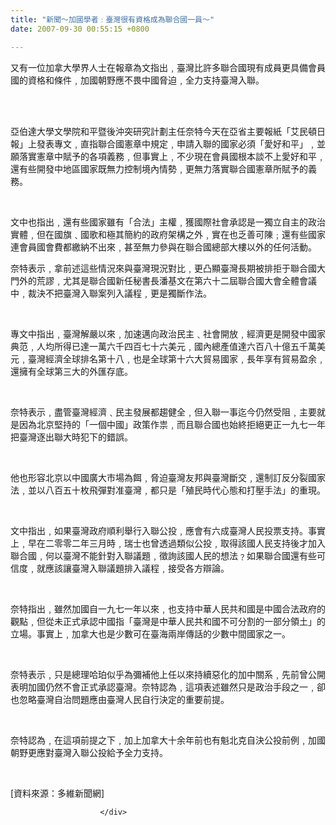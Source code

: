 ```yaml
---
title: "新聞～加國學者﹕臺灣很有資格成為聯合國一員～"
date: 2007-09-30 00:55:15 +0800

---
```


<div class="postentry">			

又有一位加拿大學界人士在報章為文指出﹐臺灣比許多聯合國現有成員更具備會員國的資格和條件﹐加國朝野應不畏中國脅迫﹐全力支持臺灣入聯。

<br />

<br />



亞伯達大學文學院和平暨後沖突研究計劃主任奈特今天在亞省主要報紙「艾民頓日報」上發表專文﹐直指聯合國憲章中規定﹐申請入聯的國家必須「愛好和平」﹐並願落實憲章中賦予的各項義務﹐但事實上﹐不少現在會員國根本談不上愛好和平﹐還有些開發中地區國家既無力控制境內情勢﹐更無力落實聯合國憲章所賦予的義務。<br />



<br />



文中也指出﹐還有些國家雖有「合法」主權﹐獲國際社會承認是一獨立自主的政治實體﹐但在國旗﹑國歌和極其簡約的政府架構之外﹐實在也乏善可陳﹔還有些國家連會員國會費都繳納不出來﹐甚至無力參與在聯合國總部大樓以外的任何活動。



奈特表示﹐拿前述這些情況來與臺灣現況對比﹐更凸顯臺灣長期被排拒于聯合國大門外的荒謬﹐尤其是聯合國新任秘書長潘基文在第六十二屆聯合國大會全體會議中﹐裁決不把臺灣入聯案列入議程﹐更是獨斷作法。



<br />



專文中指出﹐臺灣解嚴以來﹐加速邁向政治民主﹑社會開放﹐經濟更是開發中國家典范﹐人均所得已達一萬六千四百七十六美元﹐國內總產值達六百八十億五千萬美元﹐臺灣經濟全球排名第十八﹐也是全球第十六大貿易國家﹐長年享有貿易盈余﹐還擁有全球第三大的外匯存底。



<br />



奈特表示﹐盡管臺灣經濟﹑民主發展都趨健全﹐但入聯一事迄今仍然受阻﹐主要就是因為北京堅持的「一個中國」政策作祟﹐而且聯合國也始終拒絕更正一九七一年把臺灣逐出聯大時犯下的錯誤。



<br />



他也形容北京以中國廣大市場為餌﹐脅迫臺灣友邦與臺灣斷交﹐還制訂反分裂國家法﹐並以八百五十枚飛彈對准臺灣﹐都只是「殖民時代心態和打壓手法」的重現。



<br />



文中指出﹐如果臺灣政府順利舉行入聯公投﹐應會有六成臺灣人民投票支持。事實上﹐早在二零零二年三月時﹐瑞士也曾透過類似公投﹐取得該國人民支持後才加入聯合國﹐何以臺灣不能針對入聯議題﹐徵詢該國人民的想法﹖如果聯合國還有些可信度﹐就應該讓臺灣入聯議題排入議程﹐接受各方辯論。



<br />



奈特指出﹐雖然加國自一九七一年以來﹐也支持中華人民共和國是中國合法政府的觀點﹐但從未正式承認中國指「臺灣是中華人民共和國不可分割的一部分領土」的立場。事實上﹐加拿大也是少數可在臺海兩岸傳話的少數中間國家之一。



<br />



奈特表示﹐只是總理哈珀似乎為彌補他上任以來持續惡化的加中關系﹐先前曾公開表明加國仍然不會正式承認臺灣。奈特認為﹐這項表述雖然只是政治手段之一﹐卻也忽略臺灣自治問題應由臺灣人民自行決定的重要前提。



<br />



奈特認為﹐在這項前提之下﹐加上加拿大十余年前也有魁北克自決公投前例﹐加國朝野更應對臺灣入聯公投給予全力支持。



<br />



[資料來源：多維新聞網]

						</div>
